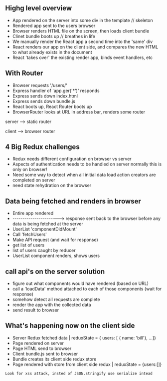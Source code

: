 ## Highg level overview
- App rendered on the server into  some div in the template // skeleton
- Rendered app sent to the users browser
- Browser renders HTML file on the screen, then loads client bundle
- Clinet bundle boots up // breathes in life
- We manually render the React app a second time into the 'same' div 
- React renders our app on the client side, and compares the new HTML to what already exists in the document
- React 'takes over' the existing render app, binds event handlers, etc


## With Router

- Browser requests '/users/'
- Express handler of 'app.ger('*')' responds
- Express sends down index.html
- Express sends down bundle.js
- React boots up, React Router boots up
- BrowserRouter looks at URL in address bar, renders some router
  
server --> static router

client --> browser router


## 4 Big Redux challenges

- Redux needs different configuration on browser vs server
- Aspects of authentication needs to be handled on server normally this is only on browser!
- Need some way to detect when all initial data load action creators are completed on server
- need state rehydration on the browser


## Data being fetched and renders in browser

- Entire app rendered
- -----------------------> response sent back to the browser before any data is being fetched at the server
- UserList 'componentDidMount'
- Call 'fetchUsers'
- Make API request (and wait for response)
- get list of users
- list of users caught by reducer
- UserList component renders, shows users


## call api's on the server solution

- figure out what components would have rendered (based on URL)
- call a 'loadData' method attached to each of those components (wait for response)
- somehow detect all requests are complete
- render the app with the collected data
- send result to browser


## What's happening now on the client side

- Server Redux fetched data | reduxState = { users: [ { name: 'bill'}, ...]}
- Page rendered on server
- Page HTML send to browser
- Client bundle.js sent to browser
- Bundle creates its client side redux store
- Page rendered with store from client side redux | reduxState = {users:[]}


`Look for xss attack, insted of JSON.stringify use serialize intead`


